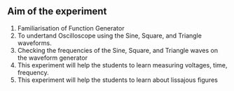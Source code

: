 ## Aim of the experiment

1. Familiarisation of Function Generator
2. To undertand Oscilloscope using the Sine, Square, and Triangle waveforms.
3. Checking the frequencies of the Sine, Square, and Triangle waves on the waveform generator
4. This experiment will help the students to learn measuring voltages, time, frequency.
5. This experiment will help the students to learn about lissajous figures